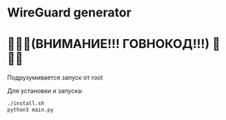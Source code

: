 # WireGuard generator
# 🚨🚨🚨(ВНИМАНИЕ!!! ГОВНОКОД!!!) 🚨🚨🚨

Подрузумивается запуск от root

Для установки и запуска:
```sh
./install.sh
python3 main.py
```